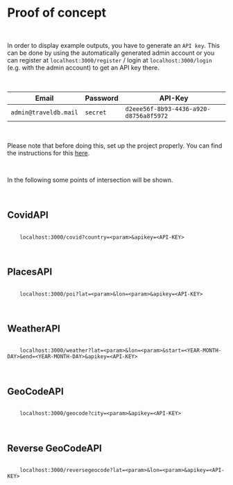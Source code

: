 # Proof of concept

<br>

In order to display example outputs, you have to generate an `API key`. This can be done by using the automatically generated admin account or you can register at `localhost:3000/register` / login at `localhost:3000/login` (e.g. with the admin account) to get an API key there.

<br>

| Email                 | Password | API-Key                                |
|-----------------------|----------|----------------------------------------|
| `admin@traveldb.mail` | `secret` | `d2eee56f-8b93-4436-a920-d8756a8f5972` |



<br>

Please note that before doing this, set up the project properly. You can find the instructions for this [here](setup.md).

<br>

In the following some points of intersection will be shown.

<br>

## CovidAPI

```console

    localhost:3000/covid?country=<param>&apikey=<API-KEY>

```

<br>

## PlacesAPI

```console

    localhost:3000/poi?lat=<param>&lon=<param>&apikey=<API-KEY>

```

<br>

## WeatherAPI

```console

    localhost:3000/weather?lat=<param>&lon=<param>&start=<YEAR-MONTH-DAY>&end=<YEAR-MONTH-DAY>&apikey=<API-KEY>

```

<br>

## GeoCodeAPI

```console

    localhost:3000/geocode?city=<param>&apikey=<API-KEY>

```

<br>

## Reverse GeoCodeAPI

```console

    localhost:3000/reversegeocode?lat=<param>&lon=<param>&apikey=<API-KEY>

```